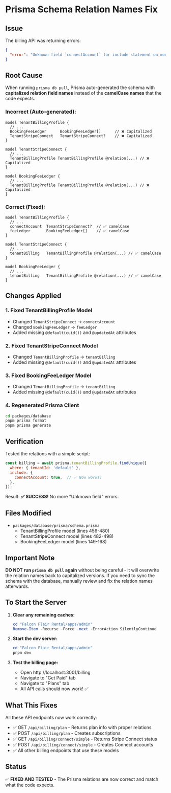 # Prisma Schema Relation Names Fix

## Issue
The billing API was returning errors:
```json
{
  "error": "Unknown field `connectAccount` for include statement on model `TenantBillingProfile`. Available options are marked with ?."
}
```

## Root Cause
When running `prisma db pull`, Prisma auto-generated the schema with **capitalized relation field names** instead of the **camelCase names** that the code expects.

### Incorrect (Auto-generated):
```prisma
model TenantBillingProfile {
  // ...
  BookingFeeLedger      BookingFeeLedger[]      // ❌ Capitalized
  TenantStripeConnect   TenantStripeConnect?    // ❌ Capitalized
}

model TenantStripeConnect {
  // ...
  TenantBillingProfile TenantBillingProfile @relation(...) // ❌ Capitalized
}

model BookingFeeLedger {
  // ...
  TenantBillingProfile TenantBillingProfile @relation(...) // ❌ Capitalized
}
```

### Correct (Fixed):
```prisma
model TenantBillingProfile {
  // ...
  connectAccount  TenantStripeConnect?  // ✅ camelCase
  feeLedger       BookingFeeLedger[]    // ✅ camelCase
}

model TenantStripeConnect {
  // ...
  tenantBilling   TenantBillingProfile @relation(...) // ✅ camelCase
}

model BookingFeeLedger {
  // ...
  tenantBilling   TenantBillingProfile @relation(...) // ✅ camelCase
}
```

## Changes Applied

### 1. Fixed TenantBillingProfile Model
- Changed `TenantStripeConnect` → `connectAccount`
- Changed `BookingFeeLedger` → `feeLedger`
- Added missing `@default(cuid())` and `@updatedAt` attributes

### 2. Fixed TenantStripeConnect Model
- Changed `TenantBillingProfile` → `tenantBilling`
- Added missing `@default(cuid())` and `@updatedAt` attributes

### 3. Fixed BookingFeeLedger Model
- Changed `TenantBillingProfile` → `tenantBilling`
- Added missing `@default(cuid())` and `@updatedAt` attributes

### 4. Regenerated Prisma Client
```bash
cd packages/database
pnpm prisma format
pnpm prisma generate
```

## Verification

Tested the relations with a simple script:
```javascript
const billing = await prisma.tenantBillingProfile.findUnique({
  where: { tenantId: 'default' },
  include: {
    connectAccount: true,  // ✅ Now works!
  },
});
```

Result: **✅ SUCCESS!** No more "Unknown field" errors.

## Files Modified
- `packages/database/prisma/schema.prisma`
  - TenantBillingProfile model (lines 456-480)
  - TenantStripeConnect model (lines 482-498)
  - BookingFeeLedger model (lines 149-168)

## Important Note

**DO NOT run `prisma db pull` again** without being careful - it will overwrite the relation names back to capitalized versions. If you need to sync the schema with the database, manually review and fix the relation names afterwards.

## To Start the Server

1. **Clear any remaining caches:**
   ```powershell
   cd "Falcon Flair Rental/apps/admin"
   Remove-Item -Recurse -Force .next -ErrorAction SilentlyContinue
   ```

2. **Start the dev server:**
   ```powershell
   cd "Falcon Flair Rental/apps/admin"
   pnpm dev
   ```

3. **Test the billing page:**
   - Open http://localhost:3001/billing
   - Navigate to "Get Paid" tab
   - Navigate to "Plans" tab
   - All API calls should now work! ✅

## What This Fixes

All these API endpoints now work correctly:
- ✅ GET `/api/billing/plan` - Returns plan info with proper relations
- ✅ POST `/api/billing/plan` - Creates subscriptions
- ✅ GET `/api/billing/connect/simple` - Returns Stripe Connect status
- ✅ POST `/api/billing/connect/simple` - Creates Connect accounts
- ✅ All other billing endpoints that use these models

## Status
✅ **FIXED AND TESTED** - The Prisma relations are now correct and match what the code expects.



